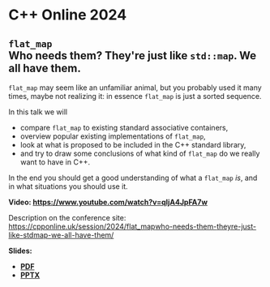 # C++ Online 2024

## `flat_map`<br>Who needs them? They're just like `std::map`. We all have them.

`flat_map` may seem like an unfamiliar animal, but you probably used it many times, maybe not realizing it: in essence `flat_map` is just a sorted sequence.

In this talk we will

* compare `flat_map` to existing standard associative containers,
* overview popular existing implementations of `flat_map`,
* look at what is proposed to be included in the C++ standard library,
* and try to draw some conclusions of what kind of `flat_map` do we really want to have in C++.

In the end you should get a good understanding of what a `flat_map` _is_, and in what situations you should use it.

**Video: [https://www.youtube.com/<wbr>watch?v=qIjA4JpFA7w](https://www.youtube.com/watch?v=qIjA4JpFA7w)**

Description on the conference site:\
[https://cpponline.uk/<wbr>session/<wbr>2024/<wbr>flat_map<wbr>who-needs-them-<wbr>theyre-just-like-stdmap-<wbr>we-all-have-them/](https://cpponline.uk/session/2024/flat_mapwho-needs-them-theyre-just-like-stdmap-we-all-have-them/)

**Slides:**
* **[PDF](flat_map.pdf)**
* **[PPTX](flat_map.pptx)**
